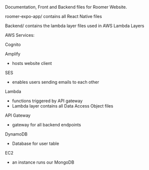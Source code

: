 Documentation, Front and Backend files for Roomer Website.

roomer-expo-app/ contains all React Native files

Backend/ contains the lambda layer files used in AWS Lambda Layers

AWS Services:

Cognito

Amplify
 - hosts website client

SES
 - enables users sending emails to each other

Lambda
 - functions triggered by API gateway
 - Lambda layer contains all Data Access Object files

API Gateway
 - gateway for all backend endpoints

DynamoDB
 - Database for user table

EC2
 - an instance runs our MongoDB
